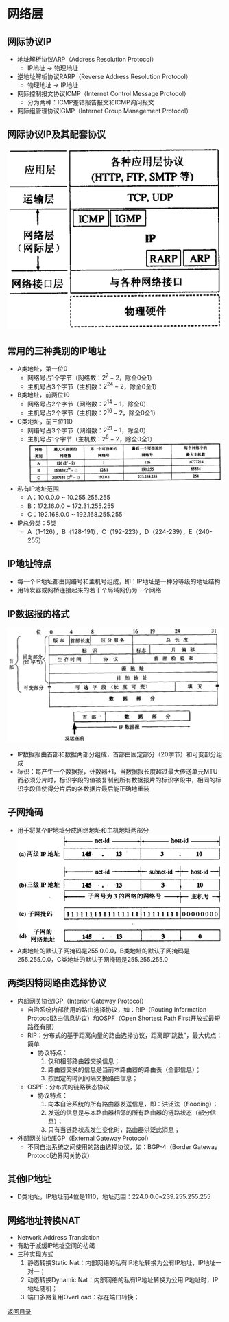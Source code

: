 # 网络层
## 网际协议IP
* 地址解析协议ARP（Address Resolution Protocol）
    * IP地址 -> 物理地址
* 逆地址解析协议RARP（Reverse Address Resolution Protocol）
    * 物理地址 -> IP地址
* 网际控制报文协议ICMP（Internet Control Message Protocol）
    * 分为两种：ICMP差错报告报文和ICMP询问报文
* 网际组管理协议IGMP（Internet Group Management Protocol）

## 网际协议IP及其配套协议
![](img/protocol.png)

## 常用的三种类别的IP地址
* A类地址，第一位0
    * 网络号占1个字节（网络数：$2^{7}-2$，除全0全1）
    * 主机号占3个字节（主机数：$2^{24}-2$，除全0全1）
* B类地址，前两位10
    * 网络号占2个字节（网络数：$2^{14}-1$，除全0）
    * 主机号占2个字节（主机数：$2^{16}-2$，除全0全1）
* C类地址，前三位110
    * 网络号占3个字节（网络数：$2^{21}-1$，除全0）
    * 主机号占1个字节（主机数：$2^{8}-2$，除全0全1）
![](img/address.png)
* 私有IP地址范围
    * A：10.0.0.0 ~ 10.255.255.255
    * B：172.16.0.0 ~ 172.31.255.255
    * C：192.168.0.0 ~ 192.168.255.255
* IP总分类：5类
    * A（1-126），B（128-191），C（192-223），D（224-239），E（240-255）

## IP地址特点
* 每一个IP地址都由网络号和主机号组成，即：IP地址是一种分等级的地址结构
* 用转发器或网桥连接起来的若干个局域网仍为一个网络

## IP数据报的格式
![](img/IPdatagram.png)
* IP数据报由首部和数据两部分组成，首部由固定部分（20字节）和可变部分组成
* 标识：每产生一个数据报，计数器+1，当数据报长度超过最大传送单元MTU而必须分片时，标识字段的值被复制到所有数据报片的标识字段中，相同的标识字段值使得分片后的各数据片最后能正确地重装

## 子网掩码
* 用于将某个IP地址分成网络地址和主机地址两部分
![](img/subnet_mask.png)
* A类地址的默认子网掩码是255.0.0.0，B类地址的默认子网掩码是255.255.0.0，C类地址的默认子网掩码是255.255.255.0

## 两类因特网路由选择协议
* 内部网关协议IGP（Interior Gateway Protocol）
    * 自治系统内部使用的路由选择协议，如：RIP（Routing Information Protocol路由信息协议）和OSPF（Open Shortest Path First开放式最短路径有限）
    * RIP：分布式的基于距离向量的路由选择协议，距离即“跳数”，最大优点：简单
        * 协议特点：
            1. 仅和相邻路由器交换信息；
            2. 路由器交换的信息是当前本路由器的路由表（全部信息）；
            3. 按固定的时间间隔交换路由信息；
    * OSPF：分布式的链路状态协议
        * 协议特点：
            1. 向本自治系统的所有路由器发送信息，即：洪泛法（flooding）；
            2. 发送的信息是与本路由器相邻的所有路由器的链路状态（部分信息）；
            3. 只有当链路状态发生变化时，路由器洪泛此消息；
* 外部网关协议EGP（External Gateway Protocol）
    * 不同自治系统之间使用的路由选择协议，如：BGP-4（Border Gateway Protocol边界网关协议）

## 其他IP地址
* D类地址，IP地址前4位是1110，地址范围：224.0.0.0~239.255.255.255

## 网络地址转换NAT
* Network Address Translation
* 有助于减缓IP地址空间的枯竭
* 三种实现方式
    1. 静态转换Static Nat：内部网络的私有IP地址转换为公有IP地址，IP地址一对一；
    2. 动态转换Dynamic Nat：内部网络的私有IP地址转换为公用IP地址时，IP地址随机；
    3. 端口多路复用OverLoad：存在端口转换；

[返回目录](../CONTENTS.md)